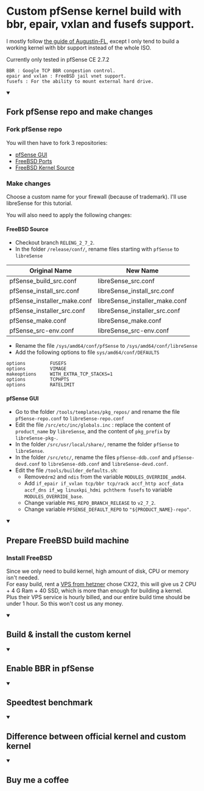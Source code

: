 # Custom pfSense kernel build with bbr, epair, vxlan and fusefs support.
I mostly follow [the guide of Augustin-FL](https://github.com/Augustin-FL/building-pfsense-iso-from-source), except I only tend to build a working kernel with bbr support instead of the whole ISO.

Currently only tested in pfSense CE 2.7.2

```
BBR : Google TCP BBR congestion control.
epair and vxlan : FreeBSD jail vnet support.
fusefs : For the ability to mount external hard drive.
```

<details open>
<summary>

## Fork pfSense repo and make changes

</summary>

### Fork pfSense repo
You will then have to fork 3 repositories: 
- [pfSense GUI](https://github.com/pfsense/pfsense) 
- [FreeBSD Ports](https://github.com/pfsense/freebsd-ports) 
- [FreeBSD Kernel Source](https://github.com/pfsense/freebsd-src) 

### Make changes
Choose a custom name for your firewall (because of trademark). I'll use libreSense for this tutorial. 

You will also need to apply the following changes: 

#### FreeBSD Source
- Checkout branch `RELENG_2_7_2`.
- In the folder `/release/conf/`, rename files starting with `pfSense` to `libreSense`

| Original Name    | New Name |
| -------- | ------- |
| pfSense_build_src.conf | libreSense_src.conf |
| pfSense_install_src.conf | libreSense_install_src.conf |
| pfSense_installer_make.conf | libreSense_installer_make.conf |
| pfSense_installer_src.conf | libreSense_installer_src.conf |
| pfSense_make.conf | libreSense_make.conf |
| pfSense_src-env.conf | libreSense_src-env.conf |

- Rename the file `/sys/amd64/conf/pfSense` to `/sys/amd64/conf/libreSense`
- Add the following options to file `sys/amd64/conf/DEFAULTS`
```
options         FUSEFS
options         VIMAGE
makeoptions     WITH_EXTRA_TCP_STACKS=1
options         TCPHPTS
options         RATELIMIT
```

#### pfSense GUI
- Go to the folder `/tools/templates/pkg_repos/` and rename the file `pfSense-repo.conf` to `libreSense-repo.conf`
- Edit the file `/src/etc/inc/globals.inc` : replace the content of `product_name` by `libreSense`, and the content of `pkg_prefix` by `libreSense-pkg-`.
- In the folder `/src/usr/local/share/`, rename the folder `pfSense` to `libreSense`.
- In the folder `/src/etc/`, rename the files `pfSense-ddb.conf` and `pfSense-devd.conf` to `libreSense-ddb.conf` and `libreSense-devd.conf`.
- Edit the file `/tools/builder_defaults.sh`:
  - Remove`drm2` and `ndis` from the variable `MODULES_OVERRIDE_amd64`.
  - Add `if_epair if_vxlan tcp/bbr tcp/rack accf_http accf_data accf_dns if_wg linuxkpi_hdmi pchtherm fusefs` to variable `MODULES_OVERRIDE_base`.
  - Change variable `PKG_REPO_BRANCH_RELEASE` to `v2_7_2`.
  - Change variable `PFSENSE_DEFAULT_REPO` to `"${PRODUCT_NAME}-repo"`.

</details>

<details open>
<summary>

## Prepare FreeBSD build machine

</summary>

### Install FreeBSD
Since we only need to build kernel, high amount of disk, CPU or memory isn't needed.  
For easy build, rent a [VPS from hetzner](https://hetzner.cloud/?ref=aY3GsPMrFDw9)  chose CX22, this will give us 2 CPU + 4 G Ram + 40 SSD, which is more than enough for building a kernel.   
Plus their VPS service is hourly billed, and our entire build time should be under 1 hour. So this won't cost us any money.  









</details>

<details open>
<summary>

## Build & install the custom kernel

</summary>
</details>

<details open>
<summary>

## Enable BBR in pfSense

</summary>
</details>

<details open>
<summary>

## Speedtest benchmark

</summary>
</details>

<details open>
<summary>

## Difference between official kernel and custom kernel

</summary>
</details>

<details open>
<summary>

## Buy me a coffee

</summary>
</details>
